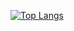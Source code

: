 [![Top Langs](https://github-readme-stats.vercel.app/api/top-langs/?username=mob954325&hide=ShaderLab&layout=compact&title_color=fff&icon_color=79ff97&text_color=9f9f9f&bg_color=151515)](https://github.com/mob954325/github-readme-stats)

<!--
**mob954325/mob954325** is a ✨ _special_ ✨ repository because its `README.md` (this file) appears on your GitHub profile.

Here are some ideas to get you started:

- 🔭 I’m currently working on ...
- 🌱 I’m currently learning ...
- 👯 I’m looking to collaborate on ...
- 🤔 I’m looking for help with ...
- 💬 Ask me about ...
- 📫 How to reach me: ...
- 😄 Pronouns: ...
- ⚡ Fun fact: ...
-->
